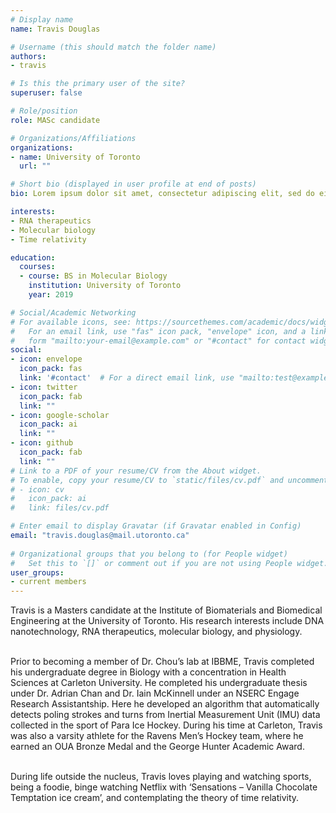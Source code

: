```yaml
---
# Display name
name: Travis Douglas

# Username (this should match the folder name)
authors:
- travis

# Is this the primary user of the site?
superuser: false

# Role/position
role: MASc candidate

# Organizations/Affiliations
organizations:
- name: University of Toronto
  url: ""

# Short bio (displayed in user profile at end of posts)
bio: Lorem ipsum dolor sit amet, consectetur adipiscing elit, sed do eiusmod tempor incididunt

interests:
- RNA therapeutics
- Molecular biology
- Time relativity

education:
  courses:
  - course: BS in Molecular Biology
    institution: University of Toronto
    year: 2019

# Social/Academic Networking
# For available icons, see: https://sourcethemes.com/academic/docs/widgets/#icons
#   For an email link, use "fas" icon pack, "envelope" icon, and a link in the
#   form "mailto:your-email@example.com" or "#contact" for contact widget.
social:
- icon: envelope
  icon_pack: fas
  link: '#contact'  # For a direct email link, use "mailto:test@example.org".
- icon: twitter
  icon_pack: fab
  link: ""
- icon: google-scholar
  icon_pack: ai
  link: ""
- icon: github
  icon_pack: fab
  link: ""
# Link to a PDF of your resume/CV from the About widget.
# To enable, copy your resume/CV to `static/files/cv.pdf` and uncomment the lines below.  
# - icon: cv
#   icon_pack: ai
#   link: files/cv.pdf

# Enter email to display Gravatar (if Gravatar enabled in Config)
email: "travis.douglas@mail.utoronto.ca"
  
# Organizational groups that you belong to (for People widget)
#   Set this to `[]` or comment out if you are not using People widget.  
user_groups:
- current members
---
```


Travis is a Masters candidate at the Institute of Biomaterials and Biomedical Engineering at the University of Toronto. His research interests include DNA nanotechnology, RNA therapeutics, molecular biology, and physiology.<br><br>

Prior to becoming a member of Dr. Chou’s lab at IBBME, Travis completed his undergraduate degree in Biology with a concentration in Health Sciences at Carleton University. He completed his undergraduate thesis under Dr. Adrian Chan and Dr. Iain McKinnell under an NSERC Engage Research Assistantship. Here he developed an algorithm that automatically detects poling strokes and turns from Inertial Measurement Unit (IMU) data collected in the sport of Para Ice Hockey. During his time at Carleton, Travis was also a varsity athlete for the Ravens Men’s Hockey team, where he earned an OUA Bronze Medal and the George Hunter Academic Award.<br><br>

During life outside the nucleus, Travis loves playing and watching sports, being a foodie, binge watching Netflix with ‘Sensations – Vanilla Chocolate Temptation ice cream’, and contemplating the theory of time relativity.